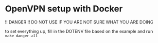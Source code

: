 # OpenVPN setup with Docker

!! DANGER !! DO NOT USE IF YOU ARE NOT SURE WHAT YOU ARE DOING

to set everything up, fill in the DOTENV file based on the example and run `make danger-all`
